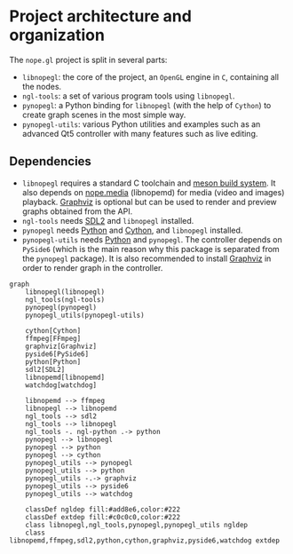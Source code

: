 # Project architecture and organization

The `nope.gl` project is split in several parts:

- `libnopegl`: the core of the project, an `OpenGL` engine in `C`, containing
  all the nodes.
- `ngl-tools`: a set of various program tools using `libnopegl`.
- `pynopegl`: a Python binding for `libnopegl` (with the help of `Cython`) to
  create graph scenes in the most simple way.
- `pynopegl-utils`: various Python utilities and examples such as an advanced
  Qt5 controller with many features such as live editing.

## Dependencies

- `libnopegl` requires a standard C toolchain and [meson build system][meson].
  It also depends on [nope.media][nope_media] (libnopemd) for media (video and
  images) playback. [Graphviz][graphviz] is optional but can be used to render
  and preview graphs obtained from the API.
- `ngl-tools` needs [SDL2][sdl2] and `libnopegl` installed.
- `pynopegl` needs [Python][python] and [Cython][cython], and `libnopegl`
  installed.
- `pynopegl-utils` needs [Python][python] and `pynopegl`. The controller depends on
  `PySide6` (which is the main reason why this package is separated from the
  `pynopegl` package). It is also recommended to install [Graphviz][graphviz]
  in order to render graph in the controller.

```{mermaid}
graph
    libnopegl(libnopegl)
    ngl_tools(ngl-tools)
    pynopegl(pynopegl)
    pynopegl_utils(pynopegl-utils)

    cython[Cython]
    ffmpeg[FFmpeg]
    graphviz[Graphviz]
    pyside6[PySide6]
    python[Python]
    sdl2[SDL2]
    libnopemd[libnopemd]
    watchdog[watchdog]

    libnopemd --> ffmpeg
    libnopegl --> libnopemd
    ngl_tools --> sdl2
    ngl_tools --> libnopegl
    ngl_tools -. ngl-python .-> python
    pynopegl --> libnopegl
    pynopegl --> python
    pynopegl --> cython
    pynopegl_utils --> pynopegl
    pynopegl_utils --> python
    pynopegl_utils -.-> graphviz
    pynopegl_utils --> pyside6
    pynopegl_utils --> watchdog

    classDef ngldep fill:#add8e6,color:#222
    classDef extdep fill:#c0c0c0,color:#222
    class libnopegl,ngl_tools,pynopegl,pynopegl_utils ngldep
    class libnopemd,ffmpeg,sdl2,python,cython,graphviz,pyside6,watchdog extdep
```

[meson]: https://mesonbuild.com/
[nope_media]: https://github.com/NopeForge/nope.media
[graphviz]: http://www.graphviz.org/
[python]: https://www.python.org/
[cython]: http://cython.org/
[sdl2]: https://www.libsdl.org/
